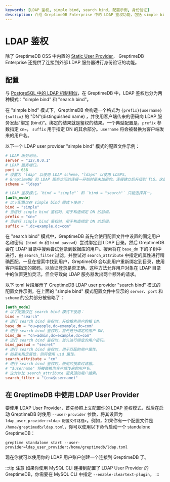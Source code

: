 ```yaml
---
keywords: [LDAP 鉴权, simple bind, search bind, 配置示例, 身份验证]
description: 介绍 GreptimeDB Enterprise 中的 LDAP 鉴权功能，包括 simple bind 和 search bind 两种模式的配置示例及使用方法。
---
```


# LDAP 鉴权

除了 GreptimeDB OSS 中内置的 [Static User Provider](/user-guide/deployments/authentication/static.md)，
GreptimeDB Enterprise 还提供了连接到外部 LDAP 服务器进行身份验证的功能。

## 配置

与 [PostgreSQL 中的 LDAP 机制相似](https://www.postgresql.org/docs/current/auth-ldap.html)，在 GreptimeDB 中，LDAP 鉴权也分为两种模式："simple bind" 和 "search bind"。

在 "simple bind" 模式下，GreptimeDB 会构造一个格式为 `{prefix}{username}{suffix}` 的 "DN"(distinguished name)
，并使用客户端传来的密码向 LDAP 服务发起”绑定 (bind)“。绑定的结果就是鉴权的结果。一个典型配置是，`prefix` 参数指定 `cn=`，
`suffix` 用于指定 DN 的其余部分。`username` 将会被替换为客户端发来的用户名。

以下一个 LDAP user provider "simple bind" 模式的配置文件示例：

```toml
# LDAP 服务地址。
server = "127.0.0.1"
# LDAP 服务端口。
port = 636
# 设置为 "ldap" 以使用 LDAP scheme，"ldaps" 以使用 LDAPS。
# GreptimeDB 和 LDAP 服务之间的连接一开始时是未加密的。连接建立后升级到 TLS。这是 LDAPv3 的 "StartTLS" 标准。
scheme = "ldaps"

# LDAP 鉴权模式。`bind = "simple"` 和 `bind = "search"` 只能选择其一。
[auth_mode]
# 以下配置仅在 simple bind 模式下使用：
bind = "simple"
# 当进行 simple bind 鉴权时，用于构造绑定 DN 的前缀。
prefix = "cn="
# 当进行 simple bind 鉴权时，用于构造绑定 DN 的后缀。
suffix = ",dc=example,dc=com"
```

在 "search bind" 模式中，GreptimeDB 首先会使用配置文件中设置的固定用户名和密码（`bind_dn` 和 `bind_passwd`）尝试绑定到 LDAP
目录。然后 GreptimeDB 会在 LDAP 目录中搜索尝试登录到数据库的用户。搜索将在 `base_dn` 下的子树中进行，由 `search_filter`
过滤，并尝试对 `search_attribute` 中指定的属性进行精确匹配。一旦在搜索中找到用户，GreptimeDB
会以此用户重新绑定到目录，使用客户端指定的密码，以验证登录是否正确。这种方法允许用户对象在 LDAP 目录中的位置更加灵活，但会导致向
LDAP 服务器发出两个额外的请求。

以下 toml 片段展示了 GreptimeDB LDAP user provider "search bind" 模式的配置文件示例。在上面的 "simple bind" 模式配置文件中显示的
`server`、`port` 和 `scheme` 的公共部分被省略了：

```toml
[auth_mode]
# 以下配置仅在 search bind 模式下使用：
bind = "search"
# 进行 search bind 鉴权时，开始搜索用户的根 DN。
base_dn = "ou=people,dc=example,dc=com"
# 进行 search bind 鉴权时，首先进行绑定的用户 DN。
bind_dn = "cn=admin,dc=example,dc=com"
# 进行 search bind 鉴权时，首先进行绑定的用户密码。
bind_passwd = "secret"
# 进行 search bind 鉴权时，用于匹配的用户属性。
# 如果未指定属性，则将使用 uid 属性。
search_attribute = "cn"
# 进行 search bind 鉴权时，使用的搜索过滤器。
# "$username" 将被替换为客户端传来的用户名。
# 这允许比 search_attribute 更灵活的用户搜索。
search_filter = "(cn=$username)"
```

## 在 GreptimeDB 中使用 LDAP User Provider

要使用 LDAP User Provider，首先参照上文配置你的 LDAP 鉴权模式，然后在启动 GreptimeDB 时使用 `--user-provider` 参数，将其设置为
`ldap_user_provider:<ldap 配置文件路径>`。例如，如果你有一个配置文件是 `/home/greptimedb/ldap.toml`，你可以使用以下命令启动一个
standalone GreptimeDB：

```shell
greptime standalone start --user-provider=ldap_user_provider:/home/greptimedb/ldap.toml
```

现在你就可以使用你的 LDAP 用户账户创建一个连接到 GreptimeDB 了。

:::tip 注意
如果你使用 MySQL CLI 连接到配置了 LDAP User Provider 的 GreptimeDB，你需要在 MySQL CLI 中指定
`--enable-cleartext-plugin`。
:::
